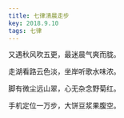 ```yaml
---
title: 七律清晨走步
key: 2018.9.10
tags: 七律
---
```


又遇秋风吹五更，最迷晨气爽而胧。

走湖看路云色淡，坐岸听歌水味浓。

脚有微尘远山翠，心无杂念野菊红。

手机定位一万步，大饼豆浆果腹空。

</br>

